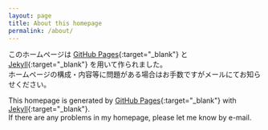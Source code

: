 ```yaml
---
layout: page
title: About this homepage
permalink: /about/
---
```


このホームページは [GitHub Pages][GHP]{:target="_blank"} と [Jekyll][Jekyll]{:target="_blank"} を用いて作られました。   
ホームページの構成・内容等に問題がある場合はお手数ですがメールにてお知らせください。   

This homepage is generated by [GitHub Pages][GHP]{:target="_blank"} with [Jekyll][Jekyll]{:target="_blank"}.   
If there are any problems in my homepage, please let me know by e-mail.   

[GHP]:https://pages.github.com/
[Jekyll]:https://jekyllrb.com/
